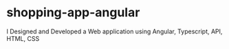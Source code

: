 # shopping-app-angular
I Designed and Developed a Web application using Angular, Typescript, API, HTML, CSS

